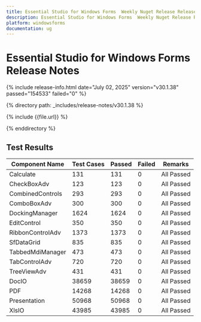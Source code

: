 ```yaml
---
title: Essential Studio for Windows Forms  Weekly Nuget Release Release Notes  
description: Essential Studio for Windows Forms  Weekly Nuget Release Release Notes  
platform: windowsforms
documentation: ug
---
```


# Essential Studio for Windows Forms   Release Notes  

{% include release-info.html date="July 02, 2025"  version="v30.1.38" passed="154533" failed="0" %}

{% directory path: _includes/release-notes/v30.1.38 %}

{% include {{file.url}} %}

{% enddirectory %}

## Test Results

| Component Name | Test Cases | Passed | Failed | Remarks |
|---------------|------------|--------|--------|---------|
| Calculate | 131 | 131 | 0 | All Passed |
| CheckBoxAdv | 123 | 123 | 0 | All Passed |
| CombinedControls | 293 | 293 | 0 | All Passed |
| ComboBoxAdv | 300 | 300 | 0 | All Passed |
| DockingManager | 1624 | 1624 | 0 | All Passed |
| EditControl | 350 | 350 | 0 | All Passed |
| RibbonControlAdv | 1373 | 1373 | 0 | All Passed |
| SfDataGrid | 835 | 835 | 0 | All Passed |
| TabbedMdiManager | 473 | 473 | 0 | All Passed |
| TabControlAdv | 720 | 720 | 0 | All Passed |
| TreeViewAdv | 431 | 431 | 0 | All Passed |
| DocIO | 38659 | 38659 | 0 | All Passed |
| PDF | 14268 | 14268 | 0 | All Passed |
| Presentation | 50968 | 50968 | 0 | All Passed |
| XlsIO | 43985 | 43985 | 0 | All Passed |